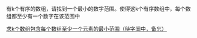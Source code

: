 有k个有序的数组，请找到一个最小的数字范围。使得这k个有序数组中，每个数组都至少有一个数字在该范围中

[ 求k个数组包含每个数组至少一个元素的最小范围（待字闺中，备忘）](http://blog.csdn.net/wdxin1322/article/details/12970913)
